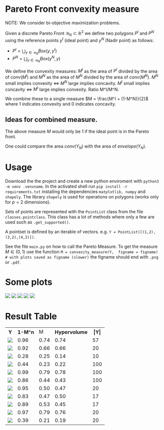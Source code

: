 # Pareto Front convexity measure

NOTE: We consider bi-objective maximization problems.

Given a discrete Pareto Front $\mathcal{Y}_N \subset \mathbb{R}^2$ we define two polygons $P^I$ and $P^N$ using the reference points $y^I$ (ideal point) and $y^N$ (Nadir point) as follows:
- $P^I = \bigcup_{y \in \mathcal{Y}_N} Box(y, y^I)$
- $P^N = \bigcup_{y \in \mathcal{Y}_N} Box(y^N, y)$

We define the convexity measures: $M^I$ as the area of $P^I$ divided by the area of $conv(M^I)$ and $M^N$ as the area of $M^N$ divided by the area of $conv(M^N)$.
$M^N$ small implies convexity $\Leftrightarrow$ $M^N$ large implies concavity. $M^I$ small implies concavity $\Leftrightarrow$ $M^I$ large implies convexity. Ratio M^I/M^N.

We combine these to a single measure $M = \frac{M^I + (1-M^N)}{2}$ where $1$ indicates convexity and $0$ indicates concavity.

## Ideas for combined measure.

The above measure $M$ would only be $1$ if the ideal point is in the Pareto front.

One could compare the area $conv(Y_N)$ with the area of $envelope(Y_N)$.

# Usage

Download the the project and create a new python enviroment with `python3 -m venv .venvname`. In the activated shell run `pip install -r requirements.txt` installing the dependencies `matplotlib, numpy` and `shapely`. The library `shapely` is used for operations on polygons (works only for $p=2$ dimensions).

Sets of points are represented with the `PointList` class from the file `classes.pointclass`. This class has a lot of methods where only a few are used such as `.get_supported()`.

A pointset is defined by an iterable of vectors. e.g. `Y = PointList([(1,2),(3,2),(4,2)])`.

See the file `main.py` on how to call the Pareto Measure. To get the measure $M \in (0,1)$ use the function `M = convexity_measure(Y,  figname = figname) # with plots saved as figname (slower)` the figname should end with `.png` or `.pdf`.

# Some plots

![](./figures/test_convexity_0.png)
![](./figures/test_convexity_1.png)
![](./figures/test_convexity_2.png)
![](./figures/test_convexity_3.png)
![](./figures/test_convexity_4.png)


# Result Table

<table style="width:900px;background-color">
<tr><th>Y</th><th>1-M^n</th><td> M </th><th> Hypervolume </th><th> |Y| </th></tr>
<!---RESULT_TABLE-->

<tr><td><img src="figures/Y_0_plot.png"></td><td>0.96</td><td>0.74</td><td>0.74</td><td>57</td></tr>
<tr><td><img src="figures/Y_1_plot.png"></td><td>0.92</td><td>0.66</td><td>0.66</td><td>20</td></tr>
<tr><td><img src="figures/Y_2_plot.png"></td><td>0.28</td><td>0.25</td><td>0.14</td><td>10</td></tr>
<tr><td><img src="figures/Y_3_plot.png"></td><td>0.44</td><td>0.23</td><td>0.22</td><td>100</td></tr>
<tr><td><img src="figures/Y_4_plot.png"></td><td>0.99</td><td>0.79</td><td>0.78</td><td>100</td></tr>
<tr><td><img src="figures/Y_5_plot.png"></td><td>0.86</td><td>0.44</td><td>0.43</td><td>100</td></tr>
<tr><td><img src="figures/Y_6_plot.png"></td><td>0.95</td><td>0.50</td><td>0.47</td><td>20</td></tr>
<tr><td><img src="figures/Y_7_plot.png"></td><td>0.83</td><td>0.47</td><td>0.50</td><td>17</td></tr>
<tr><td><img src="figures/Y_8_plot.png"></td><td>0.89</td><td>0.53</td><td>0.45</td><td>17</td></tr>
<tr><td><img src="figures/Y_9_plot.png"></td><td>0.97</td><td>0.79</td><td>0.76</td><td>20</td></tr>
<tr><td><img src="figures/Y_10_plot.png"></td><td>0.39</td><td>0.21</td><td>0.19</td><td>20</td></tr></table>